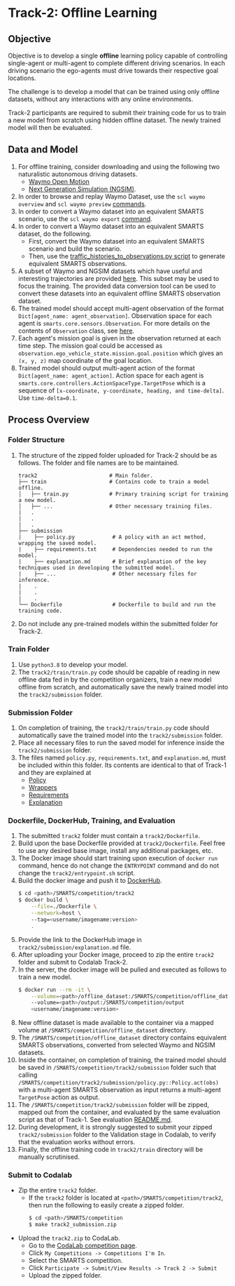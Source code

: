 # Track-2: Offline Learning

## Objective
Objective is to develop a single **offline** learning policy capable of controlling single-agent or multi-agent to complete different driving scenarios. In each driving scenario the ego-agents must drive towards their respective goal locations. 

The challenge is to develop a model that can be trained using only offline datasets, without any interactions with any online environments.

Track-2 participants are required to submit their training code for us to train a new model from scratch using hidden offline dataset. The newly trained model will then be evaluated.

## Data and Model
1. For offline training, consider downloading and using the following two naturalistic autonomous driving datasets.
    + [Waymo Open Motion](https://waymo.com/open/data/motion/) 
    + [Next Generation Simulation (NGSIM)](https://ops.fhwa.dot.gov/trafficanalysistools/ngsim.htm). 
1. In order to browse and replay Waymo Dataset, use the `scl waymo overview` and `scl waymo preview` [commands](https://github.com/huawei-noah/SMARTS/blob/comp-1/cli/waymo.py).
1. In order to convert a Waymo dataset into an equivalent SMARTS scenario, use the `scl waymo export` [command](https://github.com/huawei-noah/SMARTS/blob/comp-1/cli/waymo.py).
1. In order to convert a Waymo dataset into an equivalent SMARTS dataset, do the following. 
   + First, convert the Waymo dataset into an equivalent SMARTS scenario and build the scenario.
   + Then, use the [traffic_histories_to_observations.py script](https://github.com/huawei-noah/SMARTS/blob/comp-1/examples/traffic_histories_to_observations.py) to generate equivalent SMARTS observations.
1. A subset of Waymo and NGSIM datasets which have useful and interesting trajectories are provided [here](https://github.com/smarts-project/smarts-project.offline-datasets). This subset may be used to focus the training. The provided data conversion tool can be used to convert these datasets into an equivalent offline SMARTS observation dataset.
1. The trained model should accept multi-agent observation of the format `Dict[agent_name: agent_observation]`. Observation space for each agent is `smarts.core.sensors.Observation`. For more details on the contents of `Observation` class, see [here](https://github.com/huawei-noah/SMARTS/blob/comp-1/smarts/core/sensors.py#L186).
1. Each agent's mission goal is given in the observation returned at each time step. The mission goal could be accessed as `observation.ego_vehicle_state.mission.goal.position` which gives an `(x, y, z)` map coordinate of the goal location.
1. Trained model should output multi-agent action of the format `Dict[agent_name: agent_action]`. Action space for each agent is `smarts.core.controllers.ActionSpaceType.TargetPose` which is a sequence of `[x-coordinate, y-coordinate, heading, and time-delta]`. Use `time-delta=0.1`.

## Process Overview
### Folder Structure
1. The structure of the zipped folder uploaded for Track-2 should be as follows. The folder and file names are to be maintained.
    ```text
    track2                       # Main folder.
    ├── train                    # Contains code to train a model offline.
    │   ├── train.py             # Primary training script for training a new model.
    │   ├── ...                  # Other necessary training files.
    |   .
    |   .
    |   .
    ├── submission                       
    |    ├── policy.py            # A policy with an act method, wrapping the saved model.
    |    ├── requirements.txt     # Dependencies needed to run the model.
    |    ├── explanation.md       # Brief explanation of the key techniques used in developing the submitted model.
    |    ├── ...                  # Other necessary files for inference.
    |    .
    |    .
    |    .
    └── Dockerfile                # Dockerfile to build and run the training code.
    ```
1. Do not include any pre-trained models within the submitted folder for Track-2.

### Train Folder
1. Use `python3.8` to develop your model.
1. The `track2/train/train.py` code should be capable of reading in new offline data fed in by the competition organizers, train a new model offline from scratch, and automatically save the newly trained model into the `track2/submission` folder.

### Submission Folder
1. On completion of training, the `track2/train/train.py` code should automatically save the trained model into the `track2/submission` folder. 
1. Place all necessary files to run the saved model for inference inside the `track2/submission` folder. 
1. The files named `policy.py`, `requirements.txt`, and `explanation.md`, must be included within this folder. Its contents are identical to that of Track-1 and they are explained at 
    + [Policy](../track1/submission/README.md#Policy)
    + [Wrappers](../track1/submission/README.md#Wrappers)
    + [Requirements](../track1/submission/README.md#Requirements)
    + [Explanation](../track1/submission/README.md#Explanation)

### Dockerfile, DockerHub, Training, and Evaluation
1. The submitted `track2` folder must contain a `track2/Dockerfile`. 
1. Build upon the base Dockerfile provided at `track2/Dockerfile`. Feel free to use any desired base image, install any additional packages, etc.
1. The Docker image should start training upon execution of `docker run` command, hence do not change the `ENTRYPOINT` command and do not change the `track2/entrypoint.sh` script.
1. Build the docker image and push it to [DockerHub](https://hub.docker.com/). 
    ```bash
    $ cd <path>/SMARTS/competition/track2
    $ docker build \
        --file=./Dockerfile \
        --network=host \ 
        --tag=<username/imagename:version>
        .
    ```
1. Provide the link to the DockerHub image in `track2/submission/explanation.md` file.
1. After uploading your Docker image, proceed to zip the entire `track2` folder and submit to Codalab Track-2.
1. In the server, the docker image will be pulled and executed as follows to train a new model. 
    ```bash
    $ docker run --rm -it \
        --volume=<path>/offline_dataset:/SMARTS/competition/offline_dataset
        --volume=<path>/output:/SMARTS/competition/output
        <username/imagename:version>
    ```
1. New offline dataset is made available to the container via a mapped volume at `/SMARTS/competition/offline_dataset` directory.
1. The `/SMARTS/competition/offline_dataset` directory contains equivalent SMARTS observations, converted from selected Waymo and NGSIM datasets.
1. Inside the container, on completion of training, the trained model should be saved in `/SMARTS/competition/track2/submission` folder such that calling `/SMARTS/competition/track2/submission/policy.py::Policy.act(obs)` with a multi-agent SMARTS observation as input returns a multi-agent `TargetPose` action as output.
1. The `/SMARTS/competition/track2/submission` folder will be zipped, mapped out from the container, and evaluated by the same evaluation script as that of Track-1. See evaluation [README.md](../evaluation/README.md).
1. During development, it is strongly suggested to submit your zipped `track2/submission` folder to the Validation stage in Codalab, to verify that the evaluation works without errors.
1. Finally, the offline training code in `track2/train` directory will be manually scrutinised. 

### Submit to Codalab
+ Zip the entire `track2` folder. 
    + If the `track2` folder is located at `<path>/SMARTS/competition/track2`, then run the following to easily create a zipped folder. 
        ```bash
        $ cd <path>/SMARTS/competition
        $ make track2_submission.zip 
        ```
+ Upload the `track2.zip` to CodaLab.
    + Go to the [CodaLab competition page](https://codalab.lisn.upsaclay.fr/).
    + Click `My Competitions -> Competitions I'm In`.
    + Select the SMARTS competition.
    + Click `Participate -> Submit/View Results -> Track 2 -> Submit`
    + Upload the zipped folder.
